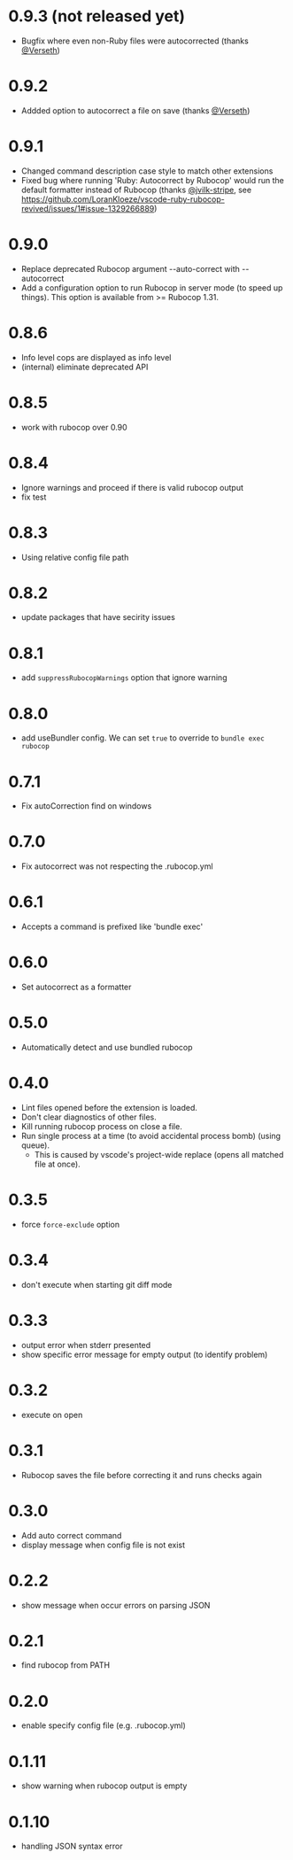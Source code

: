 # 0.9.3 (not released yet)

- Bugfix where even non-Ruby files were autocorrected (thanks [@Verseth](https://github.com/Verseth)) 

# 0.9.2

- Addded option to autocorrect a file on save (thanks [@Verseth](https://github.com/Verseth))

# 0.9.1

- Changed command description case style to match other extensions
- Fixed bug where running 'Ruby: Autocorrect by Rubocop' would run the default formatter instead of Rubocop (thanks [@jvilk-stripe](https://github.com/jvilk-stripe), see https://github.com/LoranKloeze/vscode-ruby-rubocop-revived/issues/1#issue-1329266889)

# 0.9.0
- Replace deprecated Rubocop argument --auto-correct with --autocorrect
- Add a configuration option to run Rubocop in server mode (to speed up things). This option is available from >= Rubocop 1.31.

# 0.8.6

- Info level cops are displayed as info level
- (internal) eliminate deprecated API

# 0.8.5

- work with rubocop over 0.90

# 0.8.4

- Ignore warnings and proceed if there is valid rubocop output
- fix test

# 0.8.3

- Using relative config file path

# 0.8.2

- update packages that have secirity issues

# 0.8.1

- add `suppressRubocopWarnings` option that ignore warning

# 0.8.0

- add useBundler config. We can set `true` to override to `bundle exec rubocop`

# 0.7.1

- Fix autoCorrection find on windows

# 0.7.0

- Fix autocorrect was not respecting the .rubocop.yml

# 0.6.1

- Accepts a command is prefixed like 'bundle exec'

# 0.6.0

- Set autocorrect as a formatter

# 0.5.0

- Automatically detect and use bundled rubocop

# 0.4.0

- Lint files opened before the extension is loaded.
- Don't clear diagnostics of other files.
- Kill running rubocop process on close a file.
- Run single process at a time (to avoid accidental process bomb) (using queue).
  - This is caused by vscode's project-wide replace (opens all matched file at once).

# 0.3.5

- force `force-exclude` option

# 0.3.4

- don't execute when starting git diff mode

# 0.3.3

- output error when stderr presented
- show specific error message for empty output (to identify problem)

# 0.3.2

- execute on open

# 0.3.1

- Rubocop saves the file before correcting it and runs checks again

# 0.3.0

- Add auto correct command
- display message when config file is not exist

# 0.2.2

- show message when occur errors on parsing JSON

# 0.2.1

- find rubocop from PATH

# 0.2.0

- enable specify config file (e.g. .rubocop.yml)

# 0.1.11

- show warning when rubocop output is empty

# 0.1.10

- handling JSON syntax error
